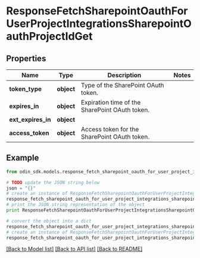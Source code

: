 # ResponseFetchSharepointOauthForUserProjectIntegrationsSharepointOauthProjectIdGet


## Properties

Name | Type | Description | Notes
------------ | ------------- | ------------- | -------------
**token_type** | **object** | Type of the SharePoint OAuth token. | 
**expires_in** | **object** | Expiration time of the SharePoint OAuth token. | 
**ext_expires_in** | **object** |  | 
**access_token** | **object** | Access token for the SharePoint OAuth token. | 

## Example

```python
from odin_sdk.models.response_fetch_sharepoint_oauth_for_user_project_integrations_sharepoint_oauth_project_id_get import ResponseFetchSharepointOauthForUserProjectIntegrationsSharepointOauthProjectIdGet

# TODO update the JSON string below
json = "{}"
# create an instance of ResponseFetchSharepointOauthForUserProjectIntegrationsSharepointOauthProjectIdGet from a JSON string
response_fetch_sharepoint_oauth_for_user_project_integrations_sharepoint_oauth_project_id_get_instance = ResponseFetchSharepointOauthForUserProjectIntegrationsSharepointOauthProjectIdGet.from_json(json)
# print the JSON string representation of the object
print ResponseFetchSharepointOauthForUserProjectIntegrationsSharepointOauthProjectIdGet.to_json()

# convert the object into a dict
response_fetch_sharepoint_oauth_for_user_project_integrations_sharepoint_oauth_project_id_get_dict = response_fetch_sharepoint_oauth_for_user_project_integrations_sharepoint_oauth_project_id_get_instance.to_dict()
# create an instance of ResponseFetchSharepointOauthForUserProjectIntegrationsSharepointOauthProjectIdGet from a dict
response_fetch_sharepoint_oauth_for_user_project_integrations_sharepoint_oauth_project_id_get_form_dict = response_fetch_sharepoint_oauth_for_user_project_integrations_sharepoint_oauth_project_id_get.from_dict(response_fetch_sharepoint_oauth_for_user_project_integrations_sharepoint_oauth_project_id_get_dict)
```
[[Back to Model list]](../README.md#documentation-for-models) [[Back to API list]](../README.md#documentation-for-api-endpoints) [[Back to README]](../README.md)


